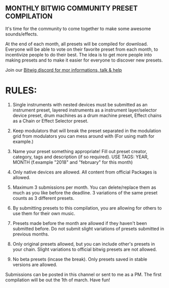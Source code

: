 ## MONTHLY BITWIG COMMUNITY PRESET COMPILATION

It's time for the community to come together to make some awesome sounds/effects.

At the end of each month, all presets will be compiled for download. Everyone will be able to vote on their favorite preset from each month, to incentivize people to do their best. The idea is to get more people into making presets and to make it easier for everyone to discover new presets.

Join our [Bitwig discord for mor informations, talk & help](https://discord.gg/0g2ZPafIN3eWParf)

# RULES:

1. Single instruments with nested devices must be submitted as an instrument preset, layered instruments as a instrument layer/selector device preset, drum machines as a drum machine preset, Effect chains as a Chain or Effect Selector preset. 

2. Keep modulators that will break the preset separated in the modulation grid from modulators you can mess around with (For using math for example.) 

3. Name your preset something appropriate! Fill out preset creator, category, tags and description (if so required). USE TAGS: YEAR, MONTH (f.example "2018" and "february" for this month)

4. Only native devices are allowed. All content from official Packages is allowed. 

5. Maximum 3 submissions per month. You can delete/replace them as much as you like before the deadline. 3 variations of the same preset counts as 3 different presets. 

6. By submitting presets to this compilation, you are allowing for others to use them for their own music. 

7. Presets made before the month are allowed if they haven't been submitted before. Do not submit slight variations of presets submitted in previous months. 

8. Only original presets allowed, but you can include other's presets in your chain. Slight variations to official bitwig presets are not allowed.

9. No beta presets (incase the break). Only presets saved in stable versions are allowed.

Submissions can be posted in this channel or sent to me as a PM. The first compilation will be out the 1th of march. Have fun!
